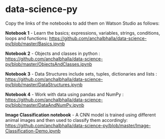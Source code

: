 # data-science-py 

Copy the links of the notebooks to add them on Watson Studio as follows: 

<b>Notebook 1</b> - Learn the basics; expressions, variables, strings, conditions, loops and functions: 
https://github.com/anchalbhalla/data-science-py/blob/master/Basics.ipynb

<b>Notebook 2</b> - Objects and classes in python : <br>
https://github.com/anchalbhalla/data-science-py/blob/master/ObjectsAndClasses.ipynb

<b>Notebook 3</b> - Data Structures include sets, tuples, dictionaries and lists : <br>
https://github.com/anchalbhalla/data-science-py/blob/master/DataStructures.ipynb

<b>Notebook 4</b> - Work with data using pandas and NumPy : <br>
https://github.com/anchalbhalla/data-science-py/blob/master/DataAndNumPy.ipynb  

<b>Image Classification notebook</b> - A CNN model is trained using different animal images and then used to classify them accordingly:<br>
https://github.com/anchalbhalla/data-science-py/blob/master/Image-Classification-Demo.ipynb
